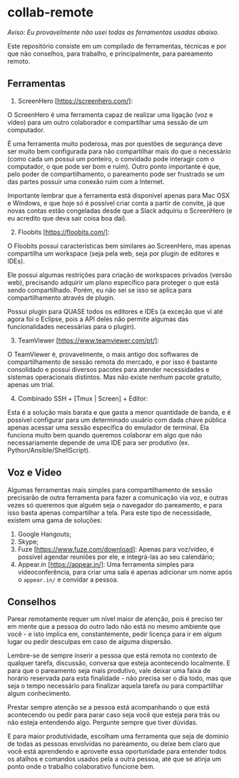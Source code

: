 # collab-remote

*Aviso: Eu provavelmente não usei todas as ferramentas usadas abaixo.*

Este repositório consiste em um compilado de ferramentas, técnicas e por que não conselhos, para trabalho, e principalmente, para pareamento remoto.

## Ferramentas

1. ScreenHero [https://screenhero.com/]:

  O ScreenHero é uma ferramenta capaz de realizar uma ligação (voz e vídeo) para um outro colaborador e compartilhar uma sessão de um computador. 

  É uma ferramenta muito poderosa, mas por questões de segurança deve ser muito bem configurada para não compartilhar mais do que o necessário (como cada um possui um ponteiro, o convidado pode interagir com o computador, o que pode ser bom e ruim). Outro ponto importante é que, pelo poder de compartilhamento, o pareamento pode ser frustrado se um das partes possuir uma conexão ruim com a Internet.
  
  Importante lembrar que a ferramenta está disponível apenas para Mac OSX e Windows, e que hoje só é possível criar conta a partir de convite, já que novas contas estão congeladas desde que a Slack adquiriu o ScreenHero (e eu acredito que deva sair coisa boa dai).

2. Floobits [https://floobits.com/]:

  O Floobits possui características bem similares ao ScreenHero, mas apenas compartilha um workspace (seja pela web, seja por plugin de editores e IDEs).
  
  Ele possui algumas restrições para criação de workspaces privados (versão web), precisando adquirir um plano específico para proteger o que está sendo compartilhado. Porém, eu não sei se isso se aplica para compartilhamento através de plugin.
  
  Possui plugin para QUASE todos os editores e IDEs (a exceção que vi até agora foi o Eclipse, pois a API deles não permite algumas das funcionalidades necessárias para o plugin). 
 
3. TeamViewer [https://www.teamviewer.com/pt/]:
   
  O TeamViewer é, provavelmente, o mais antigo dos softwares de compartilhamento de sessão remota do mercado, e por isso é bastante consolidado e possui diversos pacotes para atender necessidades e sistemas operacionais distintos. Mas não existe nenhum pacote gratuito, apenas um trial. 
  
4. Combinado SSH + [Tmux | Screen] + Editor:
 
  Esta é a solução mais barata e que gasta a menor quantidade de banda, e é possível configurar para um determinado usuário com dada chave pública apenas acessar uma sessão específica do emulador de terminal. Ela funciona muito bem quando queremos colaborar em algo que não necessariamente depende de uma IDE para ser produtivo (ex. Python/Ansible/ShellScript).

## Voz e Video

Algumas ferramentas mais simples para compartilhamento de sessão  precisarão de outra ferramenta para fazer a comunicação via voz, e outras vezes só queremos que alguém seja o navegador do pareamento, e para isso basta apenas compartilhar a tela. Para este tipo de necessidade, existem uma gama de soluções:

1. Google Hangouts;
2. Skype;
3. Fuze [https://www.fuze.com/download]:
   Apenas para voz/vídeo, é possível agendar reuniões por ele, e integrá-las ao seu calendário;
4. Appear.in [https://appear.in/]:
   Uma ferramenta simples para videoconferência, para criar uma sala é apenas adicionar um nome após o ```appear.in/``` e convidar a pessoa.

## Conselhos

  Parear remotamente requer um nível maior de atenção, pois é preciso ter em mente que a pessoa do outro lado não está no mesmo ambiente que você - e isto implica em, constantemente, pedir licença para ir em algum lugar ou pedir desculpas em caso de alguma dispersão.
  
  Lembre-se de sempre inserir a pessoa que está remota no contexto de qualquer tarefa, discussão, conversa que esteja acontecendo localmente. E para que o pareamento seja mais produtivo, vale deixar uma faixa de horário reservada para esta finalidade - não precisa ser o dia todo, mas que seja o tempo necessário para finalizar aquela tarefa ou para compartilhar algum conhecimento.
  
  Prestar sempre atenção se a pessoa está acompanhando o que está acontecendo ou pedir para parar caso seja você que esteja para trás ou não esteja entendendo algo. Pergunte sempre que tiver dúvidas.
  
  E para maior produtividade, escolham uma ferramenta que seja de domínio de todas as pessoas envolvidas no pareamento, ou deixe bem claro que você está aprendendo e aproveite essa oportunidade para entender todos os atalhos e comandos usados pela a outra pessoa, até que se atinja um ponto onde o trabalho colaborativo funcione bem.
  
